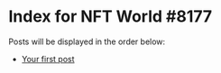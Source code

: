 # Index for NFT World #8177
Posts will be displayed in the order below:

- [Your first post](./001-first.md)

